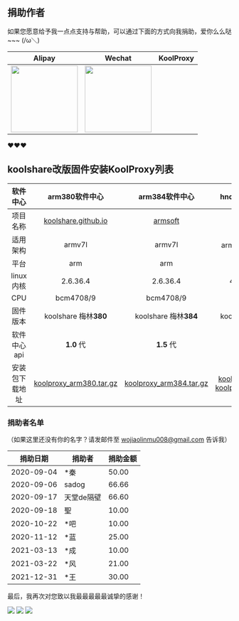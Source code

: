 ## 捐助作者

如果您愿意给予我一点点支持与帮助，可以通过下面的方式向我捐助，爱你么么哒~~~ (/ω＼)

| Alipay | Wechat | KoolProxy |
| :------: | :------: | :------: | 
| <img width="150" src="https://cdn.jsdelivr.net/gh/houzi-/CDN/docs/image/alipay.jpg"> | <img width="150" src="https://cdn.jsdelivr.net/gh/houzi-/CDN/docs/image/wechat.jpg"> |  | <img width="150" src="https://cdn.jsdelivr.net/gh/houzi-/CDN/docs/image/koolproxy_rules.jpg"> | 

❤❤❤

## koolshare改版固件安装KoolProxy列表

|  软件中心   |                        arm380软件中心                        |                 arm384软件中心                  |                      hnd/axhnd软件中心                       |                    软路由-酷软                    |
| :---------: | :----------------------------------------------------------: | :---------------------------------------------: | :----------------------------------------------------------: | :-----------------------------------------------: |
|  项目名称   | [koolshare.github.io](https://github.com/koolshare/koolshare.github.io) | [armsoft](https://github.com/koolshare/armsoft) |       [rogsoft](https://github.com/koolshare/rogsoft)        | [ledesoft](https://github.com/koolshare/ledesoft) |
|  适用架构   |                            armv7l                            |                     armv7l                      |                       armv8（aarch64）                       |                        x64                        |
|    平台     |                             arm                              |                       arm                       |                          hnd/axhnd                           |                     by fw867                      |
|  linux内核  |                           2.6.36.4                           |                    2.6.36.4                     |                        4.1.27/4.1.51                         |                       很新                        |
|     CPU     |                          bcm4708/9                           |                    bcm4708/9                    |                          bcm4906/8                           |                     intel/AMD                     |
|  固件版本   |                    koolshare 梅林**380**                     |              koolshare 梅林**384**              |                     koolshare 梅林/官改                      |                   OpenWRT/LEDE                    |
| 软件中心api |                          **1.0** 代                          |                   **1.5** 代                    |                          **1.5** 代                          |                    **1.5** 代                     |
| 安装包下载地址  | [koolproxy_arm380.tar.gz](https://cdn.jsdelivr.net/gh/houzi-/CDN/binary/install/koolproxy_arm380.tar.gz) |   [koolproxy_arm384.tar.gz](https://cdn.jsdelivr.net/gh/houzi-/CDN/binary/install/koolproxy_arm384.tar.gz)  | [koolproxy_hnd.tar.gz](https://cdn.jsdelivr.net/gh/houzi-/CDN/binary/install/koolproxy_hnd.tar.gz) [koolproxy_AX32.tar.gz](https://cdn.jsdelivr.net/gh/houzi-/CDN/binary/install/koolproxy_AX32.tar.gz)|                         [koolproxy_X86_64.tar.gz](https://cdn.jsdelivr.net/gh/houzi-/CDN/binary/install/koolproxy_X86.tar.gz) |

### 捐助者名单

（如果这里还没有你的名字？请发邮件至 wojiaolinmu008@gmail.com 告诉我）

| 捐助日期 | 捐助者 | 捐助金额 |
| --- | --- | --- |
| 2020-09-04 | *秦 | 50.00 |
| 2020-09-06 | sadog | 66.66 |
| 2020-09-17 | 天堂de隔壁 | 66.60 |
| 2020-09-18 | 聖 | 10.00 |
| 2020-10-22 | *吧 | 10.00 |
| 2020-11-12 | *蓝 | 25.00 |
| 2021-03-13 | *成 | 10.00 |
| 2021-03-22 | *风 | 21.00 |
| 2021-12-31 | *王 | 30.00 |

最后，我再次对您致以我最最最最最诚挚的感谢！

![](https://user-images.githubusercontent.com/22412567/80300055-e9de6b00-87cb-11ea-9924-2bf02cdd4645.gif)
![](https://user-images.githubusercontent.com/22412567/80300055-e9de6b00-87cb-11ea-9924-2bf02cdd4645.gif)
![](https://user-images.githubusercontent.com/22412567/80300055-e9de6b00-87cb-11ea-9924-2bf02cdd4645.gif)
